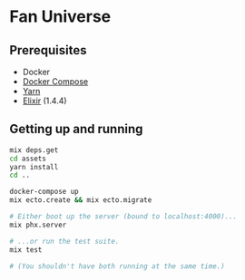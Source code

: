 # Fan Universe

## Prerequisites

* Docker
* [Docker Compose](https://docs.docker.com/compose/install/)
* [Yarn](https://yarnpkg.com/en/docs/install)
* [Elixir](https://elixir-lang.org/install.html) (1.4.4)

## Getting up and running

```bash
mix deps.get
cd assets
yarn install
cd ..
```

```bash
docker-compose up
mix ecto.create && mix ecto.migrate

# Either boot up the server (bound to localhost:4000)...
mix phx.server

# ...or run the test suite.
mix test

# (You shouldn't have both running at the same time.)
```
